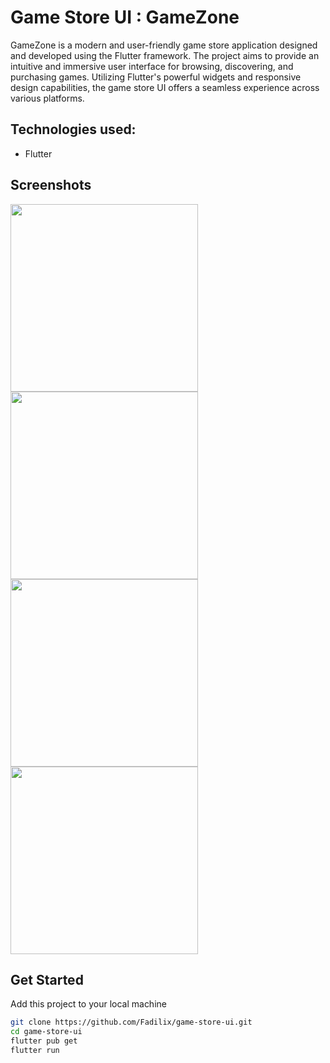 # Game Store UI : GameZone

GameZone is a modern and user-friendly game store application designed and developed using the Flutter framework. The project aims to provide an intuitive and immersive user interface for browsing, discovering, and purchasing games. Utilizing Flutter's powerful widgets and responsive design capabilities, the game store UI offers a seamless experience across various platforms.

## Technologies used:
- Flutter

## Screenshots
<img src="https://github.com/Fadilix/game-store-ui/assets/121851593/3279d10b-6be6-4f38-8b9a-cd28c214e0f6" width="300"/>
<img src="https://github.com/Fadilix/game-store-ui/assets/121851593/85e2c85a-d7c6-4694-a53f-13a659ea9f32" width="300"/>
<img src="https://github.com/Fadilix/game-store-ui/assets/121851593/ecb1e05c-a3e5-444a-b7bf-eccf9471d1d0" width="300"/>
<img src="https://github.com/Fadilix/game-store-ui/assets/121851593/474de1d2-c468-4db3-aadf-f73b5698f317" width="300"/>

## Get Started
Add this project to your local machine

```bash
git clone https://github.com/Fadilix/game-store-ui.git
cd game-store-ui
flutter pub get
flutter run
```
